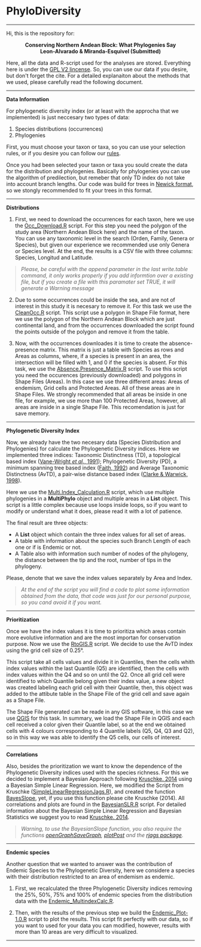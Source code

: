 # PhyloDiversity
___

Hi, this is the repository for:

<p align="center">
 <b>Conserving Northern Andean Block: What Phylogenies Say</b><br>
 <b>Leon-Alvarado & Miranda-Esquivel (Submitted)</b><br>
</p>



Here, all the data and R-script used for the analyses are stored. Everything here is under the [GPL V2 lincense](https://www.gnu.org/licenses/old-licenses/gpl-2.0.html). So, you can use our data if you desire, but don't forget the cite. For a detailed explanaiton about the methods that we used, please carefully read the following document. 

___

**Data Information**

For phylogenetic diversity index (or at least with the approcha that we implemented) is just neccesary two types of data:

  1. Species distributions (occurrences)
  2. Phylogenies
  
  
First, you must choose your taxon or taxa, so you can use your selection rules, or if you desire you can follow our [rules](https://github.com/oleon12/PhyloDiversity/blob/master/Img/Diagrama_Flujo.png).

Once you had been selected your taxon or taxa you sould create the data for the distribution and phylogenies. Basically for phylogenies you can use the algorithm of predilection, but remeber that only TD index do not take into account branch lengths. Our code was build for trees in [Newick format](http://evolution.genetics.washington.edu/phylip/newicktree.html), so we stongly recommended to fit your trees in this format.

___

**Distributions**


1. First, we need to download the occurrences for each taxon, here we use the [Occ_Download.R](https://github.com/oleon12/PhyloDiversity/blob/master/R/Occ_Download.R) script. For this step you need the polygon of the study area (Northern Andean Block here) and the name of the taxon. You can use any taxonomic level in the search (Orden, Family, Genera or Species), but given our experience we recommended use only Genera or Species level. At the end, the results is a CSV file with three columns: Species, Longitud and Latitude.

> _Please, be careful with the append parameter in the last write.table command, it only works properly if you add informtion over a existing file, but if you create a file with this paramater set TRUE, it will generate a Warning message_

2. Due to some occurrences could be inside the sea, and are not of interest in this study it is necesary to remove it. For this task we use the [CleanOcc.R](https://github.com/oleon12/PhyloDiversity/blob/master/R/CleanOcc.R) script. This script use a polygon in Shape File format, here we use the polygon of the Northern Andean Block which are just continental land, and from the occurrences downloaded the script found the points outside of the polygon and remove it from the table.

3. Now, with the occurrences downloades it is time to create the absence-presence matrix. This matrix is just a table with Species as rows and Areas as columns, where, if a species is present in an area, the intersection will be filled with 1, and 0 if the species is absent. For this task, we use the [Absence.Presence_Matrix.R](https://github.com/oleon12/PhyloDiversity/blob/master/R/Absence.Presence_Matrix.R) script. To use this script you need the occurences (previously downloaded) and polygons in Shape Files (Areas). In this case we use three different areas: Areas of endemism, Grid cells and Protected Areas. All of these areas are in Shape Files. We strongly recommended that all areas be inside in one file, for example, we use more than 100 Protected Areas, however, all areas are inside in a single Shape File. This recomendation is just for save memory.

___

**Phylogenetic Diversity Index**

Now, we already have the two necesary data (Species Distribution and Phylogenies) for calculate the Phylogenetic Diversity indices. Here we implemented three indices: Taxonomic Distinctness (TD), a topological based index ([Vane-Wright _et al_., 1991](http://www.sciencedirect.com/science/article/pii/000632079190030D)); Phylogenetic Diversity (PD), a minimum spanning tree based index ([Faith, 1992](http://www.sciencedirect.com/science/article/pii/0006320792912013)) and Average Taxonomic Distinctness (AvTD), a pair-wise distance based index ([Clarke & Warwick, 1998](http://onlinelibrary.wiley.com/doi/10.1046/j.1365-2664.1998.3540523.x/full)).

Here we use the [Multi.Index_Calculation.R](https://github.com/oleon12/PhyloDiversity/blob/master/R/Multi.Index_Caculation.R) script, which use multiple phylogenies in a **MultiPhylo** object and multiple areas in a **List** object. This script is a little complex because use loops inside loops, so if you want to modify or understand what it does, please read it with a lot of patience.

The final result are three objects: 

- A **List** object which contain the three index values for all set of areas.
- A table with information about the species such Branch Length of each one or if is Endemic or not.
- A Table also with information such number of nodes of the phylogeny, the distance between the tip and the root, number of tips in the phylogeny. 

Please, denote that we save the index values separately by Area and Index. 

> _At the end of the script you will find a code to plot some information obtained from the data, that code was just for our personal purpose, so you cand avoid it if you want._

___

**Prioritization**

Once we have the index values it is time to prioritiza which areas contain more evolutive information and are the most importan for conservation purpose. Now we use the [RtoGIS.R](https://github.com/oleon12/PhyloDiversity/blob/master/R/RtoGIS.R) script. We decide to use the AvTD index using the grid cell size of 0.25°.

This script take all cells values and divide it in Quantiles, then the cells whith index values within the last Quantile (Q5) are identified, then the cells with index values within the Q4 and so on until the Q2. Once all grid cell were identified to which Quantile belong given their index value, a new object was created labeling each grid cell with their Quantile, then, this object was added to the attibute table in the Shape File of the grid cell and save again as a Shape File.

The Shape File generated can be reade in any GIS software, in this case we use [QGIS](https://www.qgis.org/en/site/index.html) for this task. In summary, we load the Shape File in QGIS and each cell received a color given their Quantile label, so at the end we obtained cells with 4 colours corresponding to 4 Quantile labels (Q5, Q4, Q3 and Q2), so in this way we was able to identify the Q5 cells, our cells of interest.

___

**Correlations**

Also, besides the prioritization we want to know the dependence of the Phylogenetic Diversity indices used with the species richness. For this we decided to implement a Bayesian Approach following [Kruschke. 2014](https://books.google.es/books?hl=es&lr=&id=FzvLAwAAQBAJ&oi=fnd&pg=PP1&dq=Doing+Bayesian+data+analysis:+A+tutorial+with+R,+JAGS,+and+Stan,+2nd+edn&ots=CfpkO0ydXE&sig=be7YfMbeKSV3RIttp6r-xjCfbxs#v=onepage&q=Doing%20Bayesian%20data%20analysis%3A%20A%20tutorial%20with%20R%2C%20JAGS%2C%20and%20Stan%2C%202nd%20edn&f=false) using a Bayesian Simple Linear Regression. Here, we modified the Script from Kruschke ([SimpleLinearRegressionJags.R](http://www.indiana.edu/~kruschke/DoingBayesianDataAnalysis/Programs/SimpleLinearRegressionJags.R)), and created the function [BayesSlope](https://github.com/oleon12/PhyloDiversity/blob/master/R/BayesSlope.R), yet, if you use this function please cite Kruschke (2014). All correlations and plots are found in the [BayesianSLR.R](https://github.com/oleon12/PhyloDiversity/blob/master/R/BayesianSLR.R) script. For detailed information about the Bayesian Simple Linear Regression and Bayesian Statistics we suggest you to read [Kruschke. 2014](https://books.google.es/books?hl=es&lr=&id=FzvLAwAAQBAJ&oi=fnd&pg=PP1&dq=Doing+Bayesian+data+analysis:+A+tutorial+with+R,+JAGS,+and+Stan,+2nd+edn&ots=CfpkO0ydXE&sig=be7YfMbeKSV3RIttp6r-xjCfbxs#v=onepage&q=Doing%20Bayesian%20data%20analysis%3A%20A%20tutorial%20with%20R%2C%20JAGS%2C%20and%20Stan%2C%202nd%20edn&f=false).

> _Warning, to use the BayesianSlope function, you also require the functions [openGraphSaveGraph](http://www.indiana.edu/~kruschke/DoingBayesianDataAnalysis/Programs/openGraphSaveGraph.R), [plotPost](http://www.indiana.edu/~kruschke/DoingBayesianDataAnalysis/Programs/plotPost.R) and the [rjags package](https://cran.r-project.org/web/packages/rjags/index.html)._

___

**Endemic species**

Another question that we wanted to answer was the contribution of Endemic Species to the Phylogenetic Diversity, here we considere a species with their distribution restricted to an area of endemism as endemic. 

1. First, we recalculated the three Phylogenetic Diversity indices removing the 25%, 50%, 75% and 100% of endemic species from the distribution data with the [Endemic_MultindexCalc.R](https://github.com/oleon12/PhyloDiversity/blob/master/R/Endemic_MultindexCalc.R).

2. Then, with the results of the previous step we build the [Endemic_Plot-1.0.R](https://github.com/oleon12/PhyloDiversity/blob/master/R/Endemic_Plot-1.0.R) script to plot the results. This script fit perfectly with our data, so if you want to used for your data you can modified, however, results with more than 10 areas are very difficult to visualized.

___
